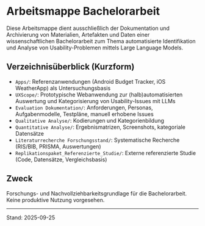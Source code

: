 # Arbeitsmappe Bachelorarbeit

Diese Arbeitsmappe dient ausschließlich der Dokumentation und Archivierung von Materialien, Artefakten und Daten einer wissenschaftlichen Bachelorarbeit zum Thema automatisierte Identifikation und Analyse von Usability-Problemen mittels Large Language Models.

## Verzeichnisüberblick (Kurzform)
- `Apps/`: Referenzanwendungen (Android Budget Tracker, iOS WeatherApp) als Untersuchungsbasis
- `UXScope/`: Prototypische Webanwendung zur (halb)automatisierten Auswertung und Kategorisierung von Usability-Issues mit LLMs
- `Evaluation Dokumentation/`: Anforderungen, Personas, Aufgabenmodelle, Testpläne, manuell erhobene Issues
- `Qualitative Analyse/`: Kodierungen und Kategorienbildung
- `Quantitative Analyse/`: Ergebnismatrizen, Screenshots, kategoriale Datensätze
- `Literaturrecherche Forschungsstand/`: Systematische Recherche (RIS/BIB, PRISMA, Auswertungen)
- `Replikationspaket_Referenzierte_Studie/`: Externe referenzierte Studie (Code, Datensätze, Vergleichsbasis)

## Zweck
Forschungs- und Nachvollziehbarkeitsgrundlage für die Bachelorarbeit. Keine produktive Nutzung vorgesehen.


---
Stand: 2025-09-25
